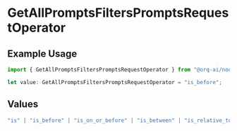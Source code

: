 # GetAllPromptsFiltersPromptsRequestOperator

## Example Usage

```typescript
import { GetAllPromptsFiltersPromptsRequestOperator } from "@orq-ai/node/models/operations";

let value: GetAllPromptsFiltersPromptsRequestOperator = "is_before";
```

## Values

```typescript
"is" | "is_before" | "is_on_or_before" | "is_between" | "is_relative_today" | "is_relative_time" | "is_empty" | "is_not_empty"
```